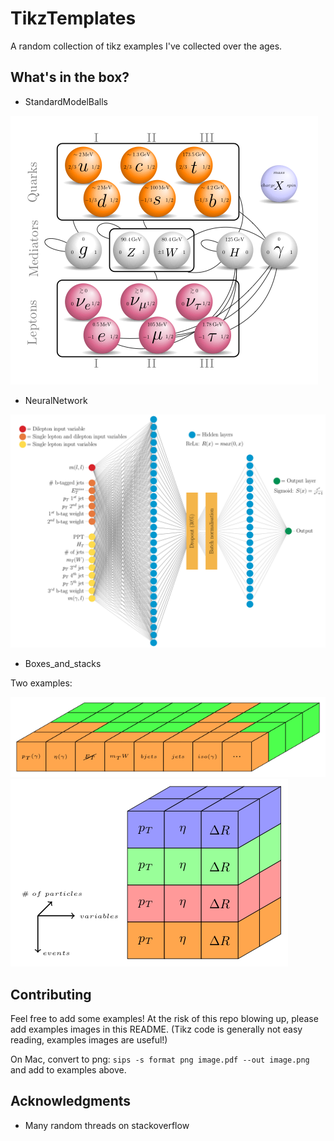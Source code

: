 # TikzTemplates

A random collection of tikz examples I've collected over the ages.


## What's in the box?

* StandardModelBalls

![alt text](StandardModelBalls/Standard_model_balls_with_interactions.png)


* NeuralNetwork

![alt text](NeuralNetwork/NN_example.png)

* Boxes_and_stacks

Two examples:

![alt text](Boxes_and_stacks/Boxes_padded.png)
![alt text](Boxes_and_stacks/Boxes_vertical2.png)





## Contributing

Feel free to add some examples!
At the risk of this repo blowing up, please add examples  images in this README. (Tikz code is generally not easy reading, examples images are useful!)

On Mac, convert to png:
`sips -s format png image.pdf --out image.png` and add to examples above.


## Acknowledgments

* Many random threads on stackoverflow
